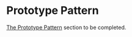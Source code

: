 # Prototype Pattern

[The Prototype Pattern](https://addyosmani.com/resources/essentialjsdesignpatterns/book/#prototypepatternjavascript) section to be completed.